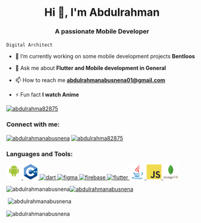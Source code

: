 <h1 align="center">Hi 👋, I'm Abdulrahman</h1>
<h3 align="center">A passionate Mobile Developer</h3> 

`Digital Architect` 

- 🔭 I’m currently working on some mobile development projects **Bentloos**

- 💬 Ask me about **Flutter and Mobile development in General**

- 📫 How to reach me **abdulrahmanabusnena01@gmail.com**

- ⚡ Fun fact **I watch Anime**

<p align="left"> <a href="https://twitter.com/abdulrahma82875" target="blank"><img src="https://img.shields.io/twitter/follow/abdulrahma82875?logo=twitter&style=for-the-badge" alt="abdulrahma82875" /></a> </p>



<h3 align="left">Connect with me:</h3>
<p align="left">
<a href="https://dev.to/abdulrahmanabusnena" target="blank"><img align="center" src="https://raw.githubusercontent.com/rahuldkjain/github-profile-readme-generator/master/src/images/icons/Social/devto.svg" alt="abdulrahmanabusnena" height="30" width="40" /></a>
<a href="https://twitter.com/abdulrahma82875" target="blank"><img align="center" src="https://raw.githubusercontent.com/rahuldkjain/github-profile-readme-generator/master/src/images/icons/Social/twitter.svg" alt="abdulrahma82875" height="30" width="40" /></a>
</p>

<h3 align="left">Languages and Tools:</h3>
<p align="left"> <a href="https://developer.android.com" target="_blank" rel="noreferrer"> <img src="https://raw.githubusercontent.com/devicons/devicon/master/icons/android/android-original-wordmark.svg" alt="android" width="40" height="40"/> </a> <a href="https://www.w3schools.com/cpp/" target="_blank" rel="noreferrer">  
<img src="https://raw.githubusercontent.com/devicons/devicon/master/icons/cplusplus/cplusplus-original.svg" alt="cplusplus" width="40" height="40"/> </a> <a href="https://dart.dev" target="_blank" rel="noreferrer"> <img src="https://www.vectorlogo.zone/logos/dartlang/dartlang-icon.svg" alt="dart" width="40" height="40"/> </a> <a href="https://www.figma.com/" target="_blank" rel="noreferrer"> <img src="https://www.vectorlogo.zone/logos/figma/figma-icon.svg" alt="figma" width="40" height="40"/> </a> <a href="https://firebase.google.com/" target="_blank" rel="noreferrer"> <img src="https://www.vectorlogo.zone/logos/firebase/firebase-icon.svg" alt="firebase" width="40" height="40"/> </a> <a href="https://flutter.dev" target="_blank" rel="noreferrer"> <img src="https://www.vectorlogo.zone/logos/flutterio/flutterio-icon.svg" alt="flutter" width="40" height="40"/> </a> <a href="https://www.java.com" target="_blank" rel="noreferrer"> <img src="https://raw.githubusercontent.com/devicons/devicon/master/icons/java/java-original.svg" alt="java" width="40" height="40"/> </a> <a  href="https://developer.mozilla.org/en-US/docs/Web/JavaScript" target="_blank" rel="noreferrer"> 
  <img src="https://raw.githubusercontent.com/devicons/devicon/master/icons/javascript/javascript-original.svg" alt="javascript" width="40" height="40"/> </a> <a href="https://www.mongodb.com/" target="_blank" rel="noreferrer"> <img src="https://raw.githubusercontent.com/devicons/devicon/master/icons/mongodb/mongodb-original-wordmark.svg" alt="mongodb" width="40" height="40"/> </a> </p>

<p><img align="left" src="https://github-readme-stats.vercel.app/api/top-langs?username=abdulrahmanabusnena&show_icons=true&locale=en&layout=compact" alt="abdulrahmanabusnena" /></p>  

<p align="left"> <a href="https://github.com/ryo-ma/github-profile-trophy"><img src="https://github-profile-trophy.vercel.app/?username=abdulrahmanabusnena" alt="abdulrahmanabusnena" /></a> </p>

<p>&nbsp;<img align="center" src="https://github-readme-stats.vercel.app/api?username=abdulrahmanabusnena&show_icons=true&locale=en" alt="abdulrahmanabusnena" /></p>

<p><img align="center" src="https://github-readme-streak-stats.herokuapp.com/?user=abdulrahmanabusnena&" alt="abdulrahmanabusnena" /></p>
